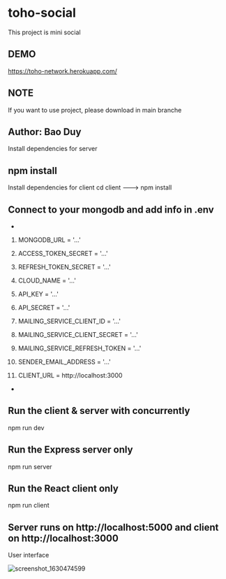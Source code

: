 # toho-social
This project is mini social

## DEMO
https://toho-network.herokuapp.com/

## NOTE
If you want to use project, please download in main branche

## Author: Bao Duy

Install dependencies for server

## npm install
Install dependencies for client
cd client ---> npm install

## Connect to your mongodb and add info in .env
*
1. MONGODB_URL = '...'
2. ACCESS_TOKEN_SECRET =  '...'
3. REFRESH_TOKEN_SECRET =  '...'
4. CLOUD_NAME =  '...'
5. API_KEY = '...'
6. API_SECRET = '...'

7. MAILING_SERVICE_CLIENT_ID =  '...'
8. MAILING_SERVICE_CLIENT_SECRET = '...'
9. MAILING_SERVICE_REFRESH_TOKEN =  '...'
10. SENDER_EMAIL_ADDRESS = '...'
11. CLIENT_URL = http://localhost:3000

*

## Run the client & server with concurrently
npm run dev

## Run the Express server only
npm run server

## Run the React client only
npm run client

## Server runs on http://localhost:5000 and client on http://localhost:3000
User interface

![screenshot_1630474599](https://user-images.githubusercontent.com/67371206/131617849-ff47958a-026d-4880-bd93-4e1405272911.png)
